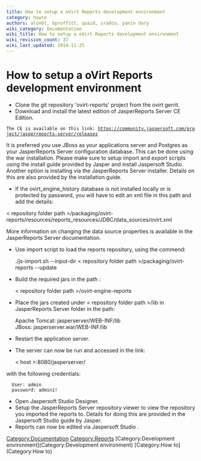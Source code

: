 ```yaml
---
title: How to setup a oVirt Reports development environment
category: howto
authors: alonbl, bproffitt, quaid, sradco, yaniv dary
wiki_category: Documentation
wiki_title: How to setup a oVirt Reports development environment
wiki_revision_count: 37
wiki_last_updated: 2014-11-25
---
```


# How to setup a oVirt Reports development environment

*   Clone the git repository 'ovirt-reports' project from the ovirt gerrit.
*   Download and install the latest edition of JasperReports Server CE Edition.

`The CE is available on this link: `[`https://community.jaspersoft.com/project/jasperreports-server/releases`](https://community.jaspersoft.com/project/jasperreports-server/releases)

It is preferred you use JBoss as your applications server and Postgres as your JasperReports Server configuration database. This can be done using the war installation. Please make sure to setup import and export scripts using the install guide provided by Jasper and install Jaspersoft Studio. Another option is installing via the JasperReports Server installer. Details on this are also provided by the installation guide.

*   If the ovirt_engine_history database is not installed locally or is protected by password, you will have to edit an xml file in this path and add the details:

< repository folder path >/packaging/ovirt-reports/resources/reports_resources/JDBC/data_sources/ovirt.xml

More information on changing the data source properties is available in the JasperReports Server documentation.

*   Use import script to load the reports repository, using the commend:

      ./js-import.sh --input-dir < repository folder path >/packaging/ovirt-reports --update

*   Build the required jars in the path :

      < repository folder path >/ovirt-engine-reports

*   Place the jars created under < repository folder path >/lib in JasperReports Server folder in the path:

      Apache Tomcat: jasperserver/WEB-INF/lib
      JBoss: jasperserver.war/WEB-INF/lib

*   Restart the application server.
*   The server can now be run and accessed in the link:

      < host >:8080/jasperserver/

with the following credentials:

      User: admin
      password: admin1!

*   Open Jaspersoft Studio Designer.
*   Setup the JasperReports Server repository viewer to view the repository you imported the reports to. Details for doing this are provided in the Jaspersoft Studio guide by Jasper.
*   Reports can now be edited via Jaspersoft Studio .

<Category:Documentation> <Category:Reports> [Category:Development environment](Category:Development environment) [Category:How to](Category:How to)
